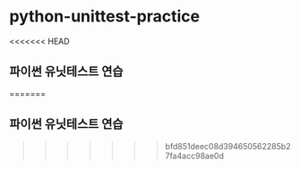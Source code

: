 # python-unittest-practice

<<<<<<< HEAD
## 파이썬 유닛테스트 연습
=======
## 파이썬 유닛테스트 연습 
>>>>>>> bfd851deec08d394650562285b27fa4acc98ae0d
